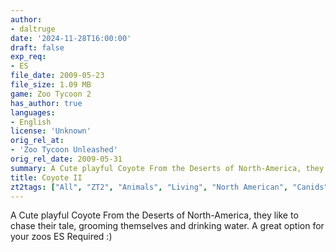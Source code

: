 ```yaml
---
author:
- daltruge
date: '2024-11-28T16:00:00'
draft: false
exp_req:
- ES
file_date: 2009-05-23
file_size: 1.09 MB
game: Zoo Tycoon 2
has_author: true
languages:
- English
license: 'Unknown'
orig_rel_at:
- 'Zoo Tycoon Unleashed'
orig_rel_date: 2009-05-31
summary: A Cute playful Coyote From the Deserts of North-America, they like to chase their tale, grooming themselves and drinking water. A great option for your zoos ES Required.
title: Coyote II
zt2tags: ["All", "ZT2", "Animals", "Living", "North American", "Canids", "Mammals"]
---
```

A Cute playful Coyote From the Deserts of North-America, they like to chase their tale, grooming themselves and drinking water.
A great option for your zoos ES Required :)
